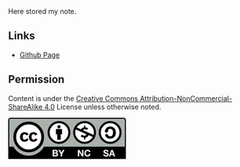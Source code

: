 Here stored my note.

## Links

- [Github Page](https://kengroo1024.github.io)

## Permission

Content is under the [Creative Commons Attribution-NonCommercial-ShareAlike 4.0](https://creativecommons.org/licenses/by-nc-sa/4.0/) License unless otherwise noted.

![CC BY-NC-SA](asset/by-nc-sa.svg)
